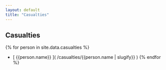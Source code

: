 ```yaml
---
layout: default
title: "Casualties"
---
```


## Casualties

{% for person in site.data.casualties %}
  - [ {{person.name}} ]( /casualties/{{person.name | slugify}} )
{% endfor %}
